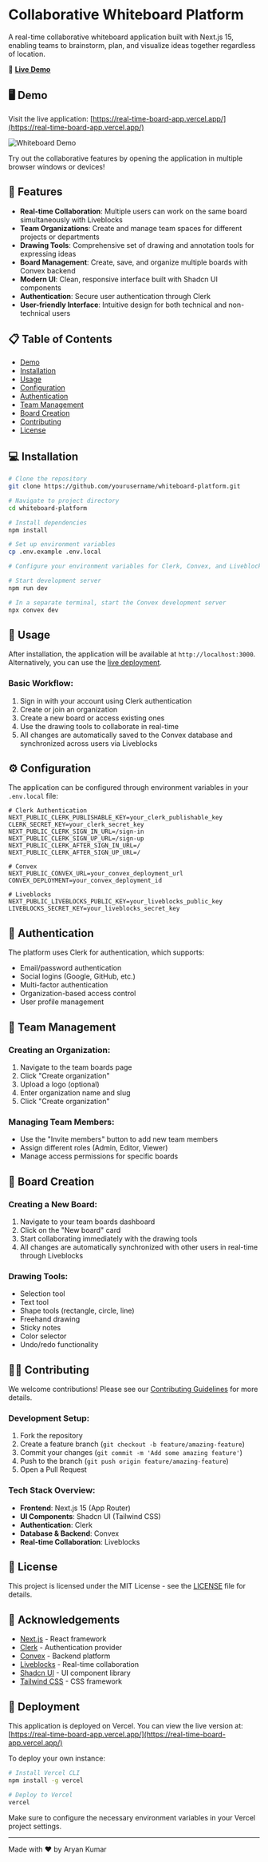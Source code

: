 # Collaborative Whiteboard Platform

A real-time collaborative whiteboard application built with Next.js 15, enabling teams to brainstorm, plan, and visualize ideas together regardless of location.

🔗 **[Live Demo](https://real-time-board-app.vercel.app/)**

## 🖥️ Demo

Visit the live application: [https://real-time-board-app.vercel.app/](https://real-time-board-app.vercel.app/)

![Whiteboard Demo](https://via.placeholder.com/800x400)

Try out the collaborative features by opening the application in multiple browser windows or devices!

## 🌟 Features

- **Real-time Collaboration**: Multiple users can work on the same board simultaneously with Liveblocks
- **Team Organizations**: Create and manage team spaces for different projects or departments
- **Drawing Tools**: Comprehensive set of drawing and annotation tools for expressing ideas
- **Board Management**: Create, save, and organize multiple boards with Convex backend
- **Modern UI**: Clean, responsive interface built with Shadcn UI components
- **Authentication**: Secure user authentication through Clerk
- **User-friendly Interface**: Intuitive design for both technical and non-technical users

## 📋 Table of Contents

- [Demo](#demo)
- [Installation](#installation)
- [Usage](#usage)
- [Configuration](#configuration)
- [Authentication](#authentication)
- [Team Management](#team-management)
- [Board Creation](#board-creation)
- [Contributing](#contributing)
- [License](#license)

## 💻 Installation

```bash
# Clone the repository
git clone https://github.com/yourusername/whiteboard-platform.git

# Navigate to project directory
cd whiteboard-platform

# Install dependencies
npm install

# Set up environment variables
cp .env.example .env.local

# Configure your environment variables for Clerk, Convex, and Liveblocks

# Start development server
npm run dev

# In a separate terminal, start the Convex development server
npx convex dev
```

## 🚀 Usage

After installation, the application will be available at `http://localhost:3000`. Alternatively, you can use the [live deployment](https://real-time-board-app.vercel.app/).

### Basic Workflow:

1. Sign in with your account using Clerk authentication
2. Create or join an organization
3. Create a new board or access existing ones
4. Use the drawing tools to collaborate in real-time
5. All changes are automatically saved to the Convex database and synchronized across users via Liveblocks

## ⚙️ Configuration

The application can be configured through environment variables in your `.env.local` file:

```
# Clerk Authentication
NEXT_PUBLIC_CLERK_PUBLISHABLE_KEY=your_clerk_publishable_key
CLERK_SECRET_KEY=your_clerk_secret_key
NEXT_PUBLIC_CLERK_SIGN_IN_URL=/sign-in
NEXT_PUBLIC_CLERK_SIGN_UP_URL=/sign-up
NEXT_PUBLIC_CLERK_AFTER_SIGN_IN_URL=/
NEXT_PUBLIC_CLERK_AFTER_SIGN_UP_URL=/

# Convex
NEXT_PUBLIC_CONVEX_URL=your_convex_deployment_url
CONVEX_DEPLOYMENT=your_convex_deployment_id

# Liveblocks
NEXT_PUBLIC_LIVEBLOCKS_PUBLIC_KEY=your_liveblocks_public_key
LIVEBLOCKS_SECRET_KEY=your_liveblocks_secret_key
```

## 🔐 Authentication

The platform uses Clerk for authentication, which supports:
- Email/password authentication
- Social logins (Google, GitHub, etc.)
- Multi-factor authentication
- Organization-based access control
- User profile management

## 👥 Team Management

### Creating an Organization:
1. Navigate to the team boards page
2. Click "Create organization"
3. Upload a logo (optional)
4. Enter organization name and slug
5. Click "Create organization"

### Managing Team Members:
- Use the "Invite members" button to add new team members
- Assign different roles (Admin, Editor, Viewer)
- Manage access permissions for specific boards

## 📝 Board Creation

### Creating a New Board:
1. Navigate to your team boards dashboard
2. Click on the "New board" card
3. Start collaborating immediately with the drawing tools
4. All changes are automatically synchronized with other users in real-time through Liveblocks

### Drawing Tools:
- Selection tool
- Text tool
- Shape tools (rectangle, circle, line)
- Freehand drawing
- Sticky notes
- Color selector
- Undo/redo functionality

## 👨‍💻 Contributing

We welcome contributions! Please see our [Contributing Guidelines](CONTRIBUTING.md) for more details.

### Development Setup:
1. Fork the repository
2. Create a feature branch (`git checkout -b feature/amazing-feature`)
3. Commit your changes (`git commit -m 'Add some amazing feature'`)
4. Push to the branch (`git push origin feature/amazing-feature`)
5. Open a Pull Request

### Tech Stack Overview:
- **Frontend**: Next.js 15 (App Router)
- **UI Components**: Shadcn UI (Tailwind CSS)
- **Authentication**: Clerk
- **Database & Backend**: Convex
- **Real-time Collaboration**: Liveblocks

## 📄 License

This project is licensed under the MIT License - see the [LICENSE](LICENSE) file for details.

## 🙏 Acknowledgements

- [Next.js](https://nextjs.org/) - React framework
- [Clerk](https://clerk.dev/) - Authentication provider
- [Convex](https://www.convex.dev/) - Backend platform
- [Liveblocks](https://liveblocks.io/) - Real-time collaboration
- [Shadcn UI](https://ui.shadcn.com/) - UI component library
- [Tailwind CSS](https://tailwindcss.com/) - CSS framework

## 🚀 Deployment

This application is deployed on Vercel. You can view the live version at:
[https://real-time-board-app.vercel.app/](https://real-time-board-app.vercel.app/)

To deploy your own instance:

```bash
# Install Vercel CLI
npm install -g vercel

# Deploy to Vercel
vercel
```

Make sure to configure the necessary environment variables in your Vercel project settings.

---

Made with ❤️ by Aryan Kumar
